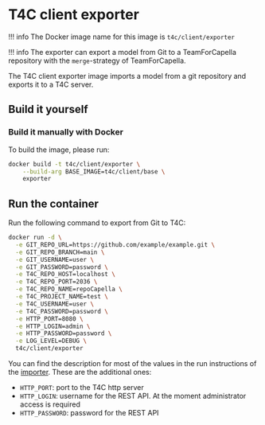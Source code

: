 <!--
 ~ SPDX-FileCopyrightText: Copyright DB Netz AG and the capella-collab-manager contributors
 ~ SPDX-License-Identifier: Apache-2.0
 -->

# T4C client exporter

<!-- prettier-ignore -->
!!! info
    The Docker image name for this image is `t4c/client/exporter`

<!-- prettier-ignore -->
!!! info
    The exporter can export a model from Git to a TeamForCapella repository with the `merge`-strategy of TeamForCapella.

The T4C client exporter image imports a model from a git repository and exports it to a T4C server.

## Build it yourself

### Build it manually with Docker

To build the image, please run:

```zsh
docker build -t t4c/client/exporter \
    --build-arg BASE_IMAGE=t4c/client/base \
    exporter
```

## Run the container

Run the following command to export from Git to T4C:

```zsh
docker run -d \
  -e GIT_REPO_URL=https://github.com/example/example.git \
  -e GIT_REPO_BRANCH=main \
  -e GIT_USERNAME=user \
  -e GIT_PASSWORD=password \
  -e T4C_REPO_HOST=localhost \
  -e T4C_REPO_PORT=2036 \
  -e T4C_REPO_NAME=repoCapella \
  -e T4C_PROJECT_NAME=test \
  -e T4C_USERNAME=user \
  -e T4C_PASSWORD=password \
  -e HTTP_PORT=8080 \
  -e HTTP_LOGIN=admin \
  -e HTTP_PASSWORD=password \
  -e LOG_LEVEL=DEBUG \
  t4c/client/exporter
```

You can find the description for most of the values in the run instructions of the [importer](./importer.md#run-the-container). These are the additional ones:

- `HTTP_PORT`: port to the T4C http server
- `HTTP_LOGIN`: username for the REST API. At the moment administrator access is required
- `HTTP_PASSWORD`: password for the REST API
